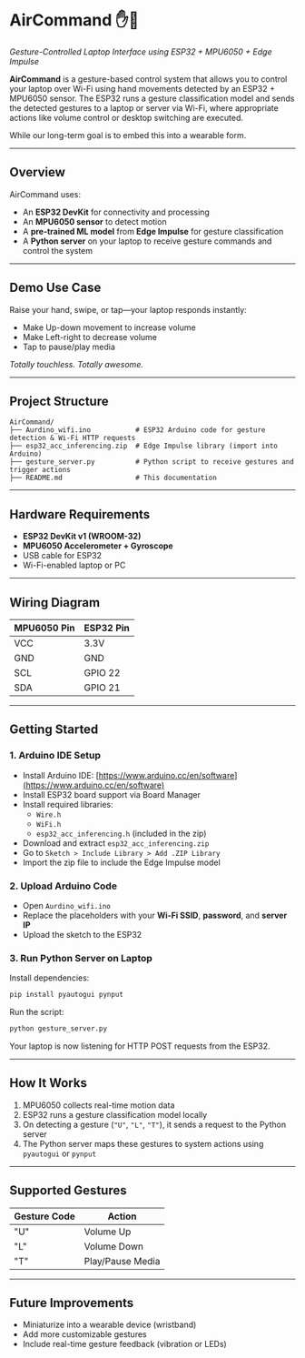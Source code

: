 # AirCommand ✋📶
*Gesture-Controlled Laptop Interface using ESP32 + MPU6050 + Edge Impulse*

**AirCommand** is a gesture-based control system that allows you to control your laptop over Wi-Fi using hand movements detected by an ESP32 + MPU6050 sensor. The ESP32 runs a gesture classification model and sends the detected gestures to a laptop or server via Wi-Fi, where appropriate actions like volume control or desktop switching are executed.

While our long-term goal is to embed this into a wearable form.

---

## Overview
AirCommand uses:
- An **ESP32 DevKit** for connectivity and processing  
- An **MPU6050 sensor** to detect motion  
- A **pre-trained ML model** from **Edge Impulse** for gesture classification  
- A **Python server** on your laptop to receive gesture commands and control the system

---

## Demo Use Case
Raise your hand, swipe, or tap—your laptop responds instantly:
- Make Up-down movement to increase volume  
- Make Left-right to decrease volume
- Tap to pause/play media  

*Totally touchless. Totally awesome.*

---

## Project Structure
```
AirCommand/
├── Aurdino_wifi.ino           # ESP32 Arduino code for gesture detection & Wi-Fi HTTP requests
├── esp32_acc_inferencing.zip  # Edge Impulse library (import into Arduino)
├── gesture_server.py          # Python script to receive gestures and trigger actions
├── README.md                  # This documentation
```

---

## Hardware Requirements
- **ESP32 DevKit v1 (WROOM-32)**
- **MPU6050 Accelerometer + Gyroscope**
- USB cable for ESP32  
- Wi-Fi-enabled laptop or PC  

---

## Wiring Diagram
| MPU6050 Pin | ESP32 Pin |
|-------------|-----------|
| VCC         | 3.3V      |
| GND         | GND       |
| SCL         | GPIO 22   |
| SDA         | GPIO 21   |

---

## Getting Started
### 1. Arduino IDE Setup
- Install Arduino IDE: [https://www.arduino.cc/en/software](https://www.arduino.cc/en/software)
- Install ESP32 board support via Board Manager
- Install required libraries:
  - `Wire.h`
  - `WiFi.h`
  - `esp32_acc_inferencing.h` (included in the zip)
- Download and extract `esp32_acc_inferencing.zip`
- Go to `Sketch > Include Library > Add .ZIP Library`
- Import the zip file to include the Edge Impulse model

### 2. Upload Arduino Code
- Open `Aurdino_wifi.ino`
- Replace the placeholders with your **Wi-Fi SSID**, **password**, and **server IP**
- Upload the sketch to the ESP32

### 3. Run Python Server on Laptop
Install dependencies:
```bash
pip install pyautogui pynput
```

Run the script:
```bash
python gesture_server.py
```

Your laptop is now listening for HTTP POST requests from the ESP32.

---

## How It Works
1. MPU6050 collects real-time motion data
2. ESP32 runs a gesture classification model locally
3. On detecting a gesture (`"U"`, `"L"`, `"T"`), it sends a request to the Python server
4. The Python server maps these gestures to system actions using `pyautogui` or `pynput`

---

## Supported Gestures
| Gesture Code | Action               |
|--------------|----------------------|
| "U"          | Volume Up            |
| "L"          | Volume Down          |
| "T"          | Play/Pause Media     |

---

## Future Improvements
- Miniaturize into a wearable device (wristband)  
- Add more customizable gestures  
- Include real-time gesture feedback (vibration or LEDs)  

